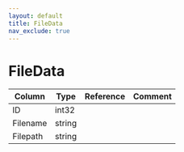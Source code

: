 ```yaml
---
layout: default
title: FileData
nav_exclude: true
---
```

# FileData

| Column | Type | Reference | Comment |
|--------|------|-----------|---------|
|ID|int32|||
|Filename|string|||
|Filepath|string|||
